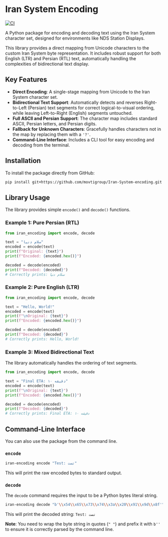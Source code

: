 # Iran System Encoding

[![CI](https://github.com/movtigroup/Iran-System-encoding/actions/workflows/ci.yml/badge.svg)](https://github.com/movtigroup/Iran-System-encoding/actions/workflows/ci.yml)

A Python package for encoding and decoding text using the Iran System character set, designed for environments like NDS Station Displays.

This library provides a direct mapping from Unicode characters to the custom Iran System byte representation. It includes robust support for both English (LTR) and Persian (RTL) text, automatically handling the complexities of bidirectional text display.

## Key Features

- **Direct Encoding**: A single-stage mapping from Unicode to the Iran System character set.
- **Bidirectional Text Support**: Automatically detects and reverses Right-to-Left (Persian) text segments for correct logical-to-visual ordering, while leaving Left-to-Right (English) segments untouched.
- **Full ASCII and Persian Support**: The character map includes standard ASCII, Persian letters, and Persian digits.
- **Fallback for Unknown Characters**: Gracefully handles characters not in the map by replacing them with a `'?'`.
- **Command-Line Interface**: Includes a CLI tool for easy encoding and decoding from the terminal.

## Installation

To install the package directly from GitHub:

```bash
pip install git+https://github.com/movtigroup/Iran-System-encoding.git
```

## Library Usage

The library provides simple `encode()` and `decode()` functions.

### Example 1: Pure Persian (RTL)

```python
from iran_encoding import encode, decode

text = "سلام دنیا"
encoded = encode(text)
print(f"Original: {text}")
print(f"Encoded: {encoded.hex()}")

decoded = decode(encoded)
print(f"Decoded: {decoded}")
# Correctly prints: سلام دنیا
```

### Example 2: Pure English (LTR)

```python
from iran_encoding import encode, decode

text = "Hello, World!"
encoded = encode(text)
print(f"\nOriginal: {text}")
print(f"Encoded: {encoded.hex()}")

decoded = decode(encoded)
print(f"Decoded: {decoded}")
# Correctly prints: Hello, World!
```

### Example 3: Mixed Bidirectional Text

The library automatically handles the ordering of text segments.

```python
from iran_encoding import encode, decode

text = "Final ETA: ۱۰ دقیقه"
encoded = encode(text)
print(f"\nOriginal: {text}")
print(f"Encoded: {encoded.hex()}")

decoded = decode(encoded)
print(f"Decoded: {decoded}")
# Correctly prints: Final ETA: ۱۰ دقیقه
```

## Command-Line Interface

You can also use the package from the command line.

### `encode`

```bash
iran-encoding encode "Test: تست"
```
This will print the raw encoded bytes to standard output.

### `decode`

The `decode` command requires the input to be a Python bytes literal string.

```bash
iran-encoding decode "b'\\x54\\x65\\x73\\x74\\x3a\\x20\\x91\\x9d\\x8f'"
```
This will print the decoded string: `Test: تست`

**Note**: You need to wrap the byte string in quotes (`" "`) and prefix it with `b''` to ensure it is correctly parsed by the command line.
